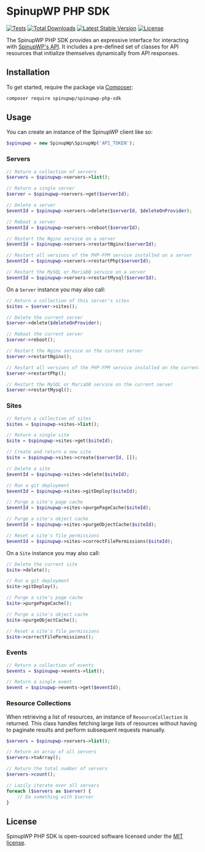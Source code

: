 # SpinupWP PHP SDK

[![Tests](https://github.com/spinupwp/spinupwp-php-sdk/actions/workflows/tests.yml/badge.svg?event=push)](https://github.com/spinupwp/spinupwp-php-sdk/actions/workflows/tests.yml)
[![Total Downloads](https://img.shields.io/packagist/dt/spinupwp/spinupwp-php-sdk)](https://packagist.org/packages/spinupwp/spinupwp-php-sdk)
[![Latest Stable Version](https://img.shields.io/packagist/v/spinupwp/spinupwp-php-sdk)](https://packagist.org/packages/spinupwp/spinupwp-php-sdk)
[![License](https://img.shields.io/packagist/l/spinupwp/spinupwp-php-sdk)](https://packagist.org/packages/spinupwp/spinupwp-php-sdk)

The SpinupWP PHP SDK provides an expressive interface for interacting with [SpinupWP's API](https://api.spinupwp.com). It includes a pre-defined set of classes for API resources that initialize themselves dynamically from API responses.

## Installation
To get started, require the package via [Composer](https://getcomposer.org):
```bash
composer require spinupwp/spinupwp-php-sdk
```

## Usage
You can create an instance of the SpinupWP client like so:
```php
$spinupwp = new SpinupWp\SpinupWp('API_TOKEN');
```

### Servers
```php
// Return a collection of servers
$servers = $spinupwp->servers->list();

// Return a single server
$server = $spinupwp->servers->get($serverId);

// Delete a server
$eventId = $spinupwp->servers->delete($serverId, $deleteOnProvider);

// Reboot a server
$eventId = $spinupwp->servers->reboot($serverId);

// Restart the Nginx service on a server
$eventId = $spinupwp->servers->restartNginx($serverId);

// Restart all versions of the PHP-FPM service installed on a server
$eventId = $spinupwp->servers->restartPhp($serverId);

// Restart the MySQL or MariaDB service on a server
$eventId = $spinupwp->servers->restartMysql($serverId);
```
On a `Server` instance you may also call:
```php
// Return a collection of this server's sites
$sites = $server->sites();

// Delete the current server
$server->delete($deleteOnProvider);

// Reboot the current server
$server->reboot();

// Restart the Nginx service on the current server
$server->restartNginx();

// Restart all versions of the PHP-FPM service installed on the current server
$server->restartPhp();

// Restart the MySQL or MariaDB service on the current server
$server->restartMysql();
```

### Sites
```php
// Return a collection of sites
$sites = $spinupwp->sites->list();

// Return a single site
$site = $spinupwp->sites->get($siteId);

// Create and return a new site 
$site = $spinupwp->sites->create($serverId, []);

// Delete a site
$eventId = $spinupwp->sites->delete($siteId);

// Run a git deployment
$eventId = $spinupwp->sites->gitDeploy($siteId);

// Purge a site's page cache
$eventId = $spinupwp->sites->purgePageCache($siteId);

// Purge a site's object cache
$eventId = $spinupwp->sites->purgeObjectCache($siteId);

// Reset a site's file permissions
$eventId = $spinupwp->sites->correctFilePermissions($siteId);
```
On a `Site` instance you may also call:
```php
// Delete the current site
$site->delete();

// Run a git deployment
$site->gitDeploy();

// Purge a site's page cache
$site->purgePageCache();

// Purge a site's object cache
$site->purgeObjectCache();

// Reset a site's file permissions
$site->correctFilePermissions();
````

### Events
```php
// Return a collection of events
$events = $spinupwp->events->list();

// Return a single event
$event = $spinupwp->events->get($eventId);
```

### Resource Collections
When retrieving a list of resources, an instance of `ResourceCollection` is returned. This class handles fetching large lists of resources without having to paginate results and perform subsequent requests manually.
```php
$servers = $spinupwp->servers->list();

// Return an array of all servers
$servers->toArray();

// Return the total number of servers
$servers->count();

// Lazily iterate over all servers
foreach ($servers as $server) {
    // Do something with $server
}
```

## License
SpinupWP PHP SDK is open-sourced software licensed under the [MIT license](LICENSE.md).
